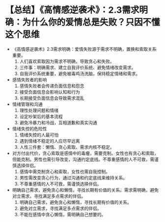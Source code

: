 # 【总结】《高情感逆袭术》：2.3需求明确：为什么你的爱情总是失败？只因不懂这个思维

-   《高情感逆袭术》2.3需求明确：爱情失败源于需求不明确，置换和索取关系重要。
    1.  人们喜欢索取因为需求不明确，导致贪心和失败。
    2.  三件事：明确需求、建立自我评价系统、避免情绪改变需求。
    3.  自我评价系统重要，避免被毒鸡汤洗脑，保持稳定情绪和需求。
-   感情失败者的影响
    1.  感情失败者会传递负面信息和怨念
    2.  接受负面信息会影响认知和行为
    3.  长期接受负面信息会导致需求混乱
-   情绪管理和沟通
    1.  理性处理问题和情绪
    2.  设定吵架后的基本流程
    3.  避免冷暴力和冷战，互相道歉和真实沟通
-   情绪失控的危险性
    1.  情绪失控的人最可怕
    2.  遇到情绪不稳定的人应尽早远离
    3.  人性三件套：懒惰、贪心索取、需求内核不稳定。
-   对方付出代价，贪心索取是感情中的毒瘤，需要克制。女性也有贪心和索取，但能克制。男性也需引导改变，沟通约定底线。不尊重感情的人不可救，需谨慎选择伴侣。
    1.  感情中需克制贪心和索取，女性也需自我控制。
    2.  男性需改变贪心行为，通过沟通和约定底线来维持关系。
    3.  不尊重感情的人不可救，需谨慎选择伴侣。
-   明确自己需求，避免贪心和懒惰，寻找长期有价值的关系。需求需明确，避免对立需求，寻找满足多点需求的伴侣。
    1.  明确自己需求，避免贪心和懒惰，寻找长期有价值的关系。
    2.  避免对立需求，寻找满足多点需求的伴侣。
    3.  不能在感情中贪心懒惰，需明确自己想要的。